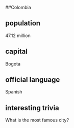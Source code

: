 ##Colombia
## population

47.12 million

## capital

Bogota

## official language

Spanish

## interesting trivia

What is the most famous city?

